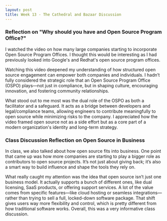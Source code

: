 ```yaml
---
layout: post
title: Week 13 - The Cathedral and Bazaar Discussion
---
```


### Reflection on "Why should you have and Open Source Program Office?"

I watched the video on how many large companies starting to incorporate Open Source Program Offices. I thought this would be interesting as I had previously looked into Google's and Redhat's open source program offices. 

Watching this video deepened my understanding of how structured open source engagement can empower both companies and individuals. I hadn’t fully considered the strategic role that an Open Source Program Office (OSPO) plays—not just in compliance, but in shaping culture, encouraging innovation, and fostering community relationships.

What stood out to me most was the dual role of the OSPO as both a facilitator and a safeguard. It acts as a bridge between developers and legal/compliance teams, allowing engineers to contribute meaningfully to open source while minimizing risks to the company. I appreciated how the video framed open source not as a side effort but as a core part of a modern organization's identity and long-term strategy.

<!--more-->

### Class Discussion Reflection on Open Source in Business

In class, we also talked about how open source fits into business. One point that came up was how more companies are starting to play a bigger role as contributors to open source projects. It’s not just about giving back; it’s also a smart way to build influence and shape the tools they rely on.

What really caught my attention was the idea that open source isn’t just one business model. It actually supports a bunch of different ones, like dual licensing, SaaS products, or offering support services. A lot of the value comes from specific features—like cloud hosting or seamless integrations—rather than trying to sell a full, locked-down software package. That shift gives users way more flexibility and control, which is pretty different from how traditional software works. Overall, this was a very informative class discussion. 


